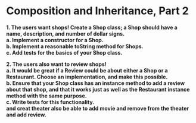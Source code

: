 # Composition and Inheritance, Part 2

**1. The users want shops! Create a Shop class; a Shop should have a name, description, and number of dollar signs.**<br>
**a. Implement a constructor for a Shop.**<br>
**b. Implement a reasonable toString method for Shops.**<br>
**c. Add tests for the basics of your Shop class.**<br>

**2. The users also want to review shops!**<br>
**a. It would be great if a Review could be about either a Shop or a Restaurant. Choose an implementation, and make this possible.**<br>
**b. Ensure that your Shop class has an instance method to add a review about that shop, and that it works just as well as the Restaurant instance method with the same purpose.**<br>
**c. Write tests for this functionality.**<br>
**and creat theater also be able to add movie and remove from the theater and add review.**<br>
